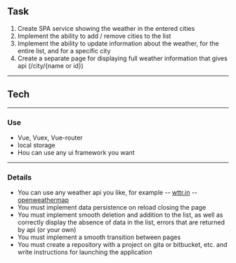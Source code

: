 ## Task
1. Create SPA service showing the weather in the entered cities
2. Implement the ability to add / remove cities to the list 
3. Implement the ability to update information about the weather, for the entire list, and for a specific city
4. Create a separate page for displaying full weather information that gives api (/city/{name or id})
---
## Tech
---
### Use
- Vue, Vuex, Vue-router
- local storage
- Нou can use any ui framework you want
---
### Details 
- You can use any weather api you like, for example
-- [wttr.in](wttr.in)
-- [openweathermap](https://openweathermap.org/api)
- You must implement data persistence on reload closing the page
- You must implement smooth deletion and addition to the list, as well as correctly display the absence of data in the list, errors that are returned by api (or your own)
- You must implement a smooth transition between pages
- You must create a repository with a project on gita or bitbucket, etc. and write instructions for launching the application
